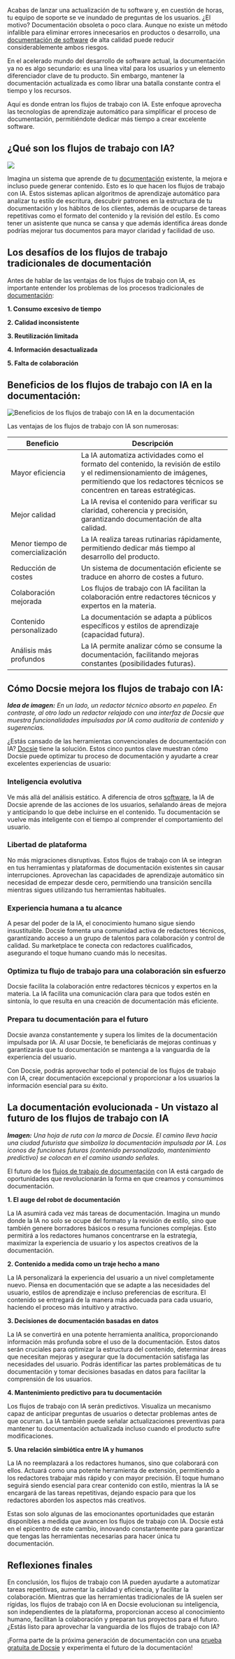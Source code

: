 Acabas de lanzar una actualización de tu software y, en cuestión de horas, tu equipo de soporte se ve inundado de preguntas de los usuarios. ¿El motivo? Documentación obsoleta o poco clara. Aunque no existe un método infalible para eliminar errores innecesarios en productos o desarrollo, una [documentación de software](https://ijcsi.org/papers/IJCSI-10-5-1-223-228.pdf) de alta calidad puede reducir considerablemente ambos riesgos.

En el acelerado mundo del desarrollo de software actual, la documentación ya no es algo secundario: es una línea vital para los usuarios y un elemento diferenciador clave de tu producto. Sin embargo, mantener la documentación actualizada es como librar una batalla constante contra el tiempo y los recursos.

Aquí es donde entran los flujos de trabajo con IA. Este enfoque aprovecha las tecnologías de aprendizaje automático para simplificar el proceso de documentación, permitiéndote dedicar más tiempo a crear excelente software.

## ¿Qué son los flujos de trabajo con IA?

![](https://cdn.docsie.io/workspace_PfNzfGj3YfKKtTO4T/doc_QiqgSuNoJpspcExF3/file_a12BB8F4f2L67Tw8g/image1.png)

Imagina un sistema que aprende de tu [documentación](https://www.docsie.io/blog/articles/how-to-create-appealing-product-documentation/) existente, la mejora e incluso puede generar contenido. Esto es lo que hacen los flujos de trabajo con IA. Estos sistemas aplican algoritmos de aprendizaje automático para analizar tu estilo de escritura, descubrir patrones en la estructura de tu documentación y los hábitos de los clientes, además de ocuparse de tareas repetitivas como el formato del contenido y la revisión del estilo. Es como tener un asistente que nunca se cansa y que además identifica áreas donde podrías mejorar tus documentos para mayor claridad y facilidad de uso.

## Los desafíos de los flujos de trabajo tradicionales de documentación

Antes de hablar de las ventajas de los flujos de trabajo con IA, es importante entender los problemas de los procesos tradicionales de [documentación](https://www.docsie.io/documentation/):

**1. Consumo excesivo de tiempo**

**2. Calidad inconsistente**

**3. Reutilización limitada**

**4. Información desactualizada**

**5. Falta de colaboración**

## Beneficios de los flujos de trabajo con IA en la documentación:

![Beneficios de los flujos de trabajo con IA en la documentación](https://cdn.docsie.io/workspace_PfNzfGj3YfKKtTO4T/doc_QiqgSuNoJpspcExF3/file_5Qrn2UvJhvSJomHTG/image2.png)

Las ventajas de los flujos de trabajo con IA son numerosas:

|Beneficio|Descripción|
|-|-|
|Mayor eficiencia|La IA automatiza actividades como el formato del contenido, la revisión de estilo y el redimensionamiento de imágenes, permitiendo que los redactores técnicos se concentren en tareas estratégicas.|
|Mejor calidad|La IA revisa el contenido para verificar su claridad, coherencia y precisión, garantizando documentación de alta calidad.|
|Menor tiempo de comercialización|La IA realiza tareas rutinarias rápidamente, permitiendo dedicar más tiempo al desarrollo del producto.|
|Reducción de costes|Un sistema de documentación eficiente se traduce en ahorro de costes a futuro.|
|Colaboración mejorada|Los flujos de trabajo con IA facilitan la colaboración entre redactores técnicos y expertos en la materia.|
|Contenido personalizado|La documentación se adapta a públicos específicos y estilos de aprendizaje (capacidad futura).|
|Análisis más profundos|La IA permite analizar cómo se consume la documentación, facilitando mejoras constantes (posibilidades futuras).|

## Cómo Docsie mejora los flujos de trabajo con IA:

***Idea de imagen:** En un lado, un redactor técnico absorto en papeleo. En contraste, al otro lado un redactor relajado con una interfaz de Docsie que muestra funcionalidades impulsadas por IA como auditoría de contenido y sugerencias.*

¿Estás cansado de las herramientas convencionales de documentación con IA? [Docsie](https://www.docsie.io/) tiene la solución. Estos cinco puntos clave muestran cómo Docsie puede optimizar tu proceso de documentación y ayudarte a crear excelentes experiencias de usuario:

### Inteligencia evolutiva

Ve más allá del análisis estático. A diferencia de otros [software](https://www.docsie.io/features/), la IA de Docsie aprende de las acciones de los usuarios, señalando áreas de mejora y anticipando lo que debe incluirse en el contenido. Tu documentación se vuelve más inteligente con el tiempo al comprender el comportamiento del usuario.

### Libertad de plataforma

No más migraciones disruptivas. Estos flujos de trabajo con IA se integran en tus herramientas y plataformas de documentación existentes sin causar interrupciones. Aprovechan las capacidades de aprendizaje automático sin necesidad de empezar desde cero, permitiendo una transición sencilla mientras sigues utilizando tus herramientas habituales.

### Experiencia humana a tu alcance

A pesar del poder de la IA, el conocimiento humano sigue siendo insustituible. Docsie fomenta una comunidad activa de redactores técnicos, garantizando acceso a un grupo de talentos para colaboración y control de calidad. Su marketplace te conecta con redactores cualificados, asegurando el toque humano cuando más lo necesitas.

### Optimiza tu flujo de trabajo para una colaboración sin esfuerzo

Docsie facilita la colaboración entre redactores técnicos y expertos en la materia. La IA facilita una comunicación clara para que todos estén en sintonía, lo que resulta en una creación de documentación más eficiente.

### Prepara tu documentación para el futuro

Docsie avanza constantemente y supera los límites de la documentación impulsada por IA. Al usar Docsie, te beneficiarás de mejoras continuas y garantizarás que tu documentación se mantenga a la vanguardia de la experiencia del usuario.

Con Docsie, podrás aprovechar todo el potencial de los flujos de trabajo con IA, crear documentación excepcional y proporcionar a los usuarios la información esencial para su éxito.

## La documentación evolucionada - Un vistazo al futuro de los flujos de trabajo con IA

***Imagen:** Una hoja de ruta con la marca de Docsie. El camino lleva hacia una ciudad futurista que simboliza la documentación impulsada por IA. Los iconos de funciones futuras (contenido personalizado, mantenimiento predictivo) se colocan en el camino usando señales.*

El futuro de los [flujos de trabajo de documentación](https://site.docsie.io/api-documentation-tool) con IA está cargado de oportunidades que revolucionarán la forma en que creamos y consumimos documentación.

**1. El auge del robot de documentación**

La IA asumirá cada vez más tareas de documentación. Imagina un mundo donde la IA no solo se ocupe del formato y la revisión de estilo, sino que también genere borradores básicos o resuma funciones complejas. Esto permitirá a los redactores humanos concentrarse en la estrategia, maximizar la experiencia de usuario y los aspectos creativos de la documentación.

**2. Contenido a medida como un traje hecho a mano**

La IA personalizará la experiencia del usuario a un nivel completamente nuevo. Piensa en documentación que se adapte a las necesidades del usuario, estilos de aprendizaje e incluso preferencias de escritura. El contenido se entregará de la manera más adecuada para cada usuario, haciendo el proceso más intuitivo y atractivo.

**3. Decisiones de documentación basadas en datos**

La IA se convertirá en una potente herramienta analítica, proporcionando información más profunda sobre el uso de la documentación. Estos datos serán cruciales para optimizar la estructura del contenido, determinar áreas que necesitan mejoras y asegurar que la documentación satisfaga las necesidades del usuario. Podrás identificar las partes problemáticas de tu documentación y tomar decisiones basadas en datos para facilitar la comprensión de los usuarios.

**4. Mantenimiento predictivo para tu documentación**

Los flujos de trabajo con IA serán predictivos. Visualiza un mecanismo capaz de anticipar preguntas de usuarios o detectar problemas antes de que ocurran. La IA también puede señalar actualizaciones preventivas para mantener tu documentación actualizada incluso cuando el producto sufre modificaciones.

**5. Una relación simbiótica entre IA y humanos**

La IA no reemplazará a los redactores humanos, sino que colaborará con ellos. Actuará como una potente herramienta de extensión, permitiendo a los redactores trabajar más rápido y con mayor precisión. El toque humano seguirá siendo esencial para crear contenido con estilo, mientras la IA se encargará de las tareas repetitivas, dejando espacio para que los redactores aborden los aspectos más creativos.

Estas son solo algunas de las emocionantes oportunidades que estarán disponibles a medida que avancen los flujos de trabajo con IA. Docsie está en el epicentro de este cambio, innovando constantemente para garantizar que tengas las herramientas necesarias para hacer única tu documentación.

## Reflexiones finales

En conclusión, los flujos de trabajo con IA pueden ayudarte a automatizar tareas repetitivas, aumentar la calidad y eficiencia, y facilitar la colaboración. Mientras que las herramientas tradicionales de IA suelen ser rígidas, los flujos de trabajo con IA en Docsie evolucionan su inteligencia, son independientes de la plataforma, proporcionan acceso al conocimiento humano, facilitan la colaboración y preparan tus proyectos para el futuro. ¿Estás listo para aprovechar la vanguardia de los flujos de trabajo con IA?

¡Forma parte de la próxima generación de documentación con una [prueba gratuita de Docsie](https://www.docsie.io/self-writing-documentation/pricing/) y experimenta el futuro de la documentación!